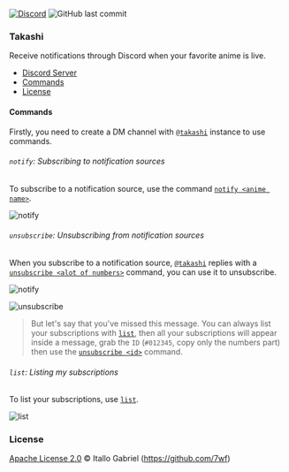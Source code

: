 [![Discord](https://img.shields.io/discord/685120790412525590?color=%237289DA&label=discord&logo=discord&logoColor=%23FFFFFF&style=flat-square)](https://discord.gg/qVMerz9) ![GitHub last commit](https://img.shields.io/github/last-commit/7wf/takashi?style=flat-square)

### Takashi 

Receive notifications through Discord when your favorite anime is live.

- [Discord Server](https://discord.gg/qVMerz9)
- [Commands](#commands)
- [License](#license)

#### Commands

Firstly, you need to create a DM channel with [`@takashi`](https://discord.gg/qVMerz9) instance to use commands.

###### `notify`: Subscribing to notification sources

To subscribe to a notification source, use the command [`notify <anime name>`](#notify-subscribing-to-notification-sources).

![`notify`](https://cdn.discordapp.com/attachments/685131568678830086/687768615751122948/unknown.png)

###### `unsubscribe`: Unsubscribing from notification sources

When you subscribe to a notification source, [`@takashi`](https://discordapp.com/channels/@me/685131568678830086) replies with a [`unsubscribe <alot of numbers>`](#unsubscribe-unsubscribing-from-notification-sources) command, you can use it to unsubscribe.

![`notify`](https://cdn.discordapp.com/attachments/685131568678830086/687769018354106396/unknown.png)

![`unsubscribe`](https://cdn.discordapp.com/attachments/685131568678830086/687769402833371167/unknown.png)

> But let's say that you've missed this message.
> You can always list your subscriptions with [`list`](#list-listing-my-subscriptions), then all your subscriptions will appear inside a message, grab the `ID` (`#012345`, copy only the numbers part) then use the [`unsubscribe <id>`](#unsubscribe-unsubscribing-from-notification-sources) command.

###### `list`: Listing my subscriptions

To list your subscriptions, use [`list`](#list-listing-my-subscriptions).

![`list`](https://cdn.discordapp.com/attachments/685131568678830086/687769174948577290/unknown.png)

### License

[Apache License 2.0](/LICENSE) &copy; Itallo Gabriel (https://github.com/7wf)